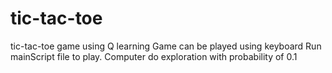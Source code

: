 # tic-tac-toe
tic-tac-toe game using Q learning 
Game can be played using keyboard 
Run mainScript file to play.
Computer do exploration with probability of 0.1
